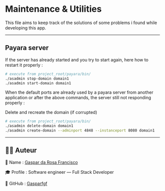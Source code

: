 # Maintenance & Utilities

This file aims to keep track of the solutions of some problems i found while developing this app.

---

## Payara server

If the server has already started and you try to start again, here how to restart it properly :

```bash
# execute from project_root/payara/bin/
./asadmin stop-domain domain1
./asadmin start-domain domain1
```

When the default ports are already used by a payara server from another application or after the above commands, the server still not responding properly :

Delete and recreate the domain (if corrupted)

```bash
# execute from project_root/payara/bin/
./asadmin delete-domain domain1
./asadmin create-domain --adminport 4848 --instanceport 8080 domain1

```

---

## 🧑‍💻 Auteur

💼 Name : [Gaspar da Rosa Francisco](https://www.linkedin.com/in/gaspar-francisco-5a4639203/)

🎓 Profile : Software engineer — Full Stack Developer

🔗 GitHub : [Gasparfgf](https://github.com/Gasparfgf)
